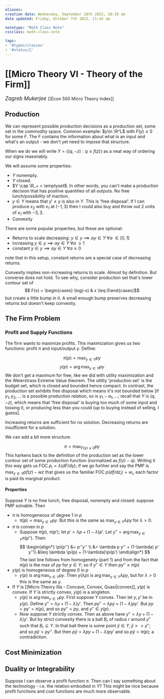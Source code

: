 ```yaml
---
aliases:
creation date: Wednesday, September 28th 2022, 10:10 am
date updated: Friday, October 7th 2022, 11:42 am

notetype: "Math Class Note"
cssclass: math-class-note

tags: 
- '#types/classes'
- '#status/🚧'
---
```


# [[Micro Theory VI - Theory of the Firm]]
<span style = "font-size:120%"><i >Zagreb Mukerjee </i></span>
[[Econ 500 Micro Theory Index]]

## Production

We can represent possible production decisions as a production set, some set in the commodity space. Common example: $y\in \R^L$ with $F(y) \leq 0$ for some $F$. The $F$ contains the information about what is an input and what's an output - we don't yet need to impose that structure. 

When we do we will write $Y = \{ (q, -z): q \leq f(z)\}$ as a neat way of ordering our signs reasonably. 

We will assume some properties:
- $Y$ nonempty. 
- $Y$ closed. 
- $Y \cap \R_+ = \emptyset$. In other words, you can't make a production decision that has positive quantities of all outputs. No free lunch/possibility of inaction.
- $y \in Y$ means that $y' \leq y$ is also in $Y$. This is 'free disposal'. If I can produce $x_2$ with $x_1$ at $(-1,3)$ then I could also buy and throw out $2$ units of $x_1$ with $-3,3$. 
- Convexity

There are some popular properties, but these are optional: 
- Returns to scale decreasing: $y \in y \implies \alpha y \in Y\; \forall \alpha\; \in [0,1]$
- increasing $y \in y \implies \alpha y \in Y\; \forall \alpha\; \geq 1$
- constant $y \in y \implies \alpha y \in Y\; \forall \alpha \geq 0$

note that in this setup, constant returns are a special case of decreasing returns. 


Convexity implies non-increasing returns to scale. Almost by definition. But converse does not hold. To see why, consider production set that's lower contour set of 
$$ F(x) = \begin{cases} \log(-x) & x \leq 0\end{cases}$$
but create a little bump in it. A small enough bump preserves decreasing returns but doesn't keep convexity. 


## The Firm Problem

### Profit and Supply Functions

The firm wants to maximize profits. This maximization gives us two functions: profit $\pi$ and input/output $y$. Define:

$$ \pi(p) = \max_{y \in Y} py $$
$$ y(p) = \arg \max_{y \in Y} py $$
We don't get a maximum for free, like we did with utility maximization and the Weierstrass Extreme Value theorem. The utility 'production set' is the budget set, which is closed and bounded hence compact. In contrast, the production set exhibits free disposal which means it's not bounded below \[if $y_1, y_2, \ldots$ is a possible production relation, so is $y_1 - a_1, \ldots$; recall that $Y$ is $(q,-z)$, which means that 'free disposal' is buying too much of some input and tossing it, or producing less than you could (up to buying instead of selling, I guess\].

Increasing returns are sufficient for no solution. Decreasing returns are insufficient for a solution. 

We can add a bit more structure: 

$$ \pi = \max_{F(y) \leq 0} py$$
This harkens back to the definition of the production set as the lower contour set of some production function (normalized as $f(z)-q$). 
Writing it this way gets us FOC $p_i = \lambda (dF/dy)$; if we go further and say the PMP is $\max_{z \in Y} pf(z) - wz$ that gives us the familiar FOC $p (df/dz_i) = w_i$, each factor is paid its marginal product. 

#### Properties
Suppose $Y$ is no free lunch, free disposal, nonempty and closed: suppose PMP solvable. Then
- $\pi$ is homogeneous of degree $1$ in $p$
	- $\pi(p) = \max_{y \in Y} py$. But this is the same as $\max_{y \in Y} \lambda p y$ for $\lambda > 0$. 
- $\pi$ is convex in $p$
	- Suppose $\pi(p)$, $\pi(p')$; let $p' = \lambda p + (1-\lambda)p'$. Let $y'' = \arg \max_{y \in Y} \pi(p'')$. 
	Then:
	$$
	\begin{align*}
	    \pi(p'') &= p''y'' \\
	    &= \lambda p y'' + (1-\lambda) p' y''\\
	    &\leq \lambda \pi(p) + (1-\lambda)\pi(p')
	\end{align*}
	$$
	The last line follows from homogeneity (part 1) and from the fact that $\pi(p)$ is the max of $py$ for $y \in Y$; so if $y'' \in Y$ then $py'' \leq \pi(p)$
- $y(p)$ is homogeneous of degree $0$ in $p$
	- $y(p)$ is $\arg \max_{y \in Y} py$. Then $y(\lambda p)$ is $\arg \max_{y \in Y} \lambda py$, but for $\lambda > 0$ this is the same as $y$. 
- If $Y$ is [[Micro Theory IIIa - Concave, Convex, Quasi|convex]], $y(p)$ is convex. If $Y$ is strictly convex, $y(p)$ is a singleton.
	- $y(p)$ is $\arg \max_{y \in Y} py$. First suppose $Y$ convex. Then let $y, y'$ be in $y(p)$. Define $y'' = \lambda y + (1-\lambda)y'$. Then $py'' = \lambda p y + (1-\lambda) py'$. But $py = py' = \pi(p)$, and so $py'' = py$, and $y'' \in y(p)$. 
	- Now suppose $Y$ strictly convex. Then as above have $y'' = \lambda y + (1-\lambda)y'$. But by strict convexity there is a ball $B_r$ of radius $r$ around $y''$ such that $B_r \subseteq Y$. In that ball there is some point $\hat y \in Y, \hat y >> y''$; and so $p\hat y >p y''$. But then $p \hat y > \lambda p y + (1-\lambda)py'$ and so $p \hat y > \pi(p)$; a contradiction. 






## Cost Minimization


## Duality or Integrability

Suppose I can observe a profit function $\pi$. Then can I say something about the technology - i.e. the relation embodied in $Y$? This might be nice because profit functions and cost functions are much more observable. 
